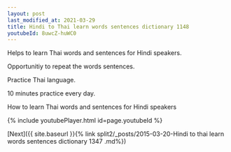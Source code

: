 ```yaml
---
layout: post
last_modified_at: 2021-03-29
title: Hindi to Thai learn words sentences dictionary 1148 
youtubeId: 8uwcZ-huWC0
---
```

 
 
Helps to learn Thai words and sentences for Hindi speakers.

Opportunitiy to repeat the words sentences. 

Practice Thai language. 
 
10 minutes practice every day. 
 
How to learn Thai words and sentences for Hindi speakers 
 
{% include youtubePlayer.html id=page.youtubeId %}
 
 
[Next]({{ site.baseurl }}{% link  split2/_posts/2015-03-20-Hindi to thai learn words sentences dictionary 1347 .md%})
 
